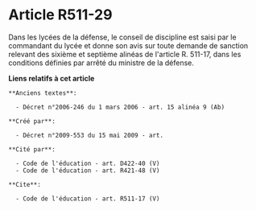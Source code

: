 # Article R511-29

Dans les lycées de la défense, le conseil de discipline est saisi par le commandant du lycée et donne son avis sur toute
demande de sanction relevant des sixième et septième alinéas de l'article R. 511-17, dans les conditions définies par arrêté
du ministre de la défense.

**Liens relatifs à cet article**

	**Anciens textes**:

	  - Décret n°2006-246 du 1 mars 2006 - art. 15 alinéa 9 (Ab)

	**Créé par**:

	  - Décret n°2009-553 du 15 mai 2009 - art.

	**Cité par**:

	  - Code de l'éducation - art. D422-40 (V)
	  - Code de l'éducation - art. R421-48 (V)

	**Cite**:

	  - Code de l'éducation - art. R511-17 (V)
